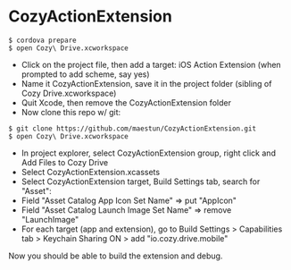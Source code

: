 # CozyActionExtension
```
$ cordova prepare
$ open Cozy\ Drive.xcworkspace
```
- Click on the project file, then add a target: iOS Action Extension (when prompted to add scheme, say yes)
- Name it CozyActionExtension, save it in the project folder (sibling of Cozy Drive.xcworkspace)
- Quit Xcode, then remove the CozyActionExtension folder
- Now clone this repo w/ git:
```
$ git clone https://github.com/maestun/CozyActionExtension.git
$ open Cozy\ Drive.xcworkspace
```
- In project explorer, select CozyActionExtension group, right click and Add Files to Cozy Drive
- Select CozyActionExtension.xcassets
- Select CozyActionExtension target, Build Settings tab, search for "Asset":
- Field "Asset Catalog App Icon Set Name" => put "AppIcon"
- Field "Asset Catalog Launch Image Set Name" => remove "LaunchImage"
- For each target (app and extension), go to Build Settings > Capabilities tab > Keychain Sharing ON > add "io.cozy.drive.mobile"


Now you should be able to build the extension and debug.
